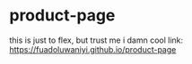 # product-page
 this is just to flex, but trust me i damn cool
link: https://fuadoluwaniyi.github.io/product-page
